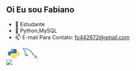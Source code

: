 ## Oi Eu sou Fabiano 

- 🔭 Estudante
- 🌱 Python,MySQL
- 📫 E-mail Para Contato: fo442672@gmail.com

<div style="display: inline_block">
  <img align="center" alt="Rafa-Python" height="30" width="40" src="https://raw.githubusercontent.com/devicons/devicon/master/icons/python/python-original.svg">
  <img align="center" alt="MySQL" height="30" width="40" src="https://raw.githubusercontent.com/devicons/devicon/master/icons/mysql/mysql-original.svg">
</div>


<div> 
  <a href="https://www.linkedin.com/in/fabiano762/" target="_blank">
    <img src="https://img.shields.io/badge/-LinkedIn-%230077B5?style=for-the-badge&logo=linkedin&logoColor=white" target="_blank">
  </a> 
</div>
